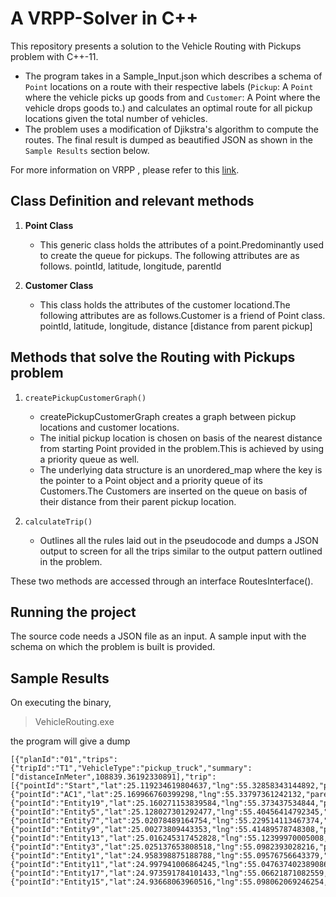 # A VRPP-Solver in C++
This repository presents a solution to the Vehicle Routing with Pickups 
problem with C++-11. 
- The program takes in a Sample_Input.json which describes a schema of `Point` locations on a route with their respective labels (`Pickup`: A `Point` where the vehicle   picks up goods from and `Customer`: A Point where the vehicle drops goods to.) and calculates an optimal route for all pickup locations given the total number of       vehicles. 
- The problem uses a modification of Djikstra's algorithm to compute the routes. The final result is dumped as beautified JSON as shown in the `Sample Results` section 
  below.

For more information on VRPP , please refer to this [link](https://core.ac.uk/download/19477982.pdf).

## Class Definition and relevant methods

1. **Point Class** 
   - This generic class holds the attributes of a point.Predominantly used
     to create the queue for pickups. The following attributes are as follows.
     pointId,
     latitude,
     longitude,
     parentId
     
1. **Customer Class**
   - This class holds the attributes of the customer locationd.The following attributes 
     are as follows.Customer is a friend of Point class.
     pointId,
     latitude,
     longitude,
     distance [distance from parent pickup]

## Methods that solve the Routing with Pickups problem 

1.  `createPickupCustomerGraph()`
    - createPickupCustomerGraph creates a graph between pickup locations and customer locations. 
    - The initial pickup location is chosen on basis of the nearest distance from starting Point provided 
      in the problem.This is achieved by using a priority queue as well.
    - The underlying data structure is an unordered_map where the key is the pointer to a Point object 
      and a priority queue of its Customers.The Customers are inserted on the queue on basis of 
      their distance from their parent pickup location.

2.  `calculateTrip()`
    - Outlines all the rules laid out in the pseudocode and dumps a JSON output to screen for all the 
      trips similar to the output pattern outlined in the problem. 

These two methods are accessed through an interface RoutesInterface().

## Running the project

The source code needs a JSON file as an input. A sample input with the schema on which the problem is built is provided.

## Sample Results

On executing the binary, 
> VehicleRouting.exe 

the program will give a dump  
```
[{"planId":"01","trips":{"tripId":"T1","VehicleType":"pickup_truck","summary":["distanceInMeter",108839.36192330891],"trip":[{"pointId":"Start","lat":25.119234619804637,"lng":55.32858343144892,"parentPointId":""},{"pointId":"AC1","lat":25.169966760399298,"lng":55.33797361242132,"parentPointId":""},{"pointId":"Entity19","lat":25.160271153839584,"lng":55.373437534844,"parentPointId":"AC1"},{"pointId":"Entity5","lat":25.128027301292477,"lng":55.40456414792345,"parentPointId":"AC1"},{"pointId":"Entity7","lat":25.02078489164754,"lng":55.229514113467374,"parentPointId":"AC1"},{"pointId":"Entity9","lat":25.00273809443353,"lng":55.41489578748308,"parentPointId":"AC1"},{"pointId":"Entity13","lat":25.016245317452828,"lng":55.12399970005008,"parentPointId":"AC1"},{"pointId":"Entity3","lat":25.025137653808518,"lng":55.0982393028216,"parentPointId":"AC1"},{"pointId":"Entity1","lat":24.958398875188788,"lng":55.09576756643379,"parentPointId":"AC1"},{"pointId":"Entity11","lat":24.997941006864245,"lng":55.047637402389086,"parentPointId":"AC1"},{"pointId":"Entity17","lat":24.973591784101433,"lng":55.06621871082559,"parentPointId":"AC1"},{"pointId":"Entity15","lat":24.93668063960516,"lng":55.098062069246254,"parentPointId":"AC1"}]}}]
```


